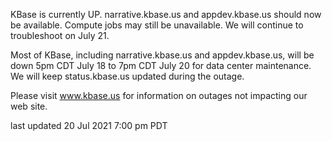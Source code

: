 KBase is currently UP.  narrative.kbase.us and appdev.kbase.us should now be available.  Compute jobs may still be unavailable.  We will continue to troubleshoot on July 21.

Most of KBase, including narrative.kbase.us and appdev.kbase.us, will be down 5pm CDT July 18 to 7pm CDT July 20 for data center maintenance.  We will keep status.kbase.us updated during the outage.

Please visit <a href="https://www.kbase.us">www.kbase.us</a> for information on outages not impacting our web site.

last updated 20 Jul 2021 7:00 pm PDT
